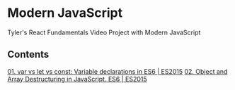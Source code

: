 # Modern JavaScript

Tyler's React Fundamentals Video Project with Modern JavaScript

## Contents
[01. var vs let vs const: Variable declarations in ES6 | ES2015](https://github.com/xgirma/reactor01/tree/ch.01/01)
[02. Object and Array Destructuring in JavaScript. ES6 | ES2015](https://github.com/xgirma/reactor01/tree/ch.02/02)